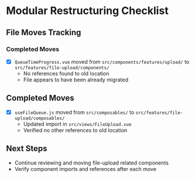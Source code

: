 # Modular Restructuring Checklist

## File Moves Tracking

### Completed Moves
- [x] `QueueTimeProgress.vue` moved from `src/components/features/upload/` to `src/features/file-upload/components/`
  - No references found to old location
  - File appears to have been already migrated

## Completed Moves
- [x] `useFileQueue.js` moved from `src/composables/` to `src/features/file-upload/composables/`
  - Updated import in `src/views/FileUpload.vue`
  - Verified no other references to old location

## Next Steps
- Continue reviewing and moving file-upload related components
- Verify component imports and references after each move
